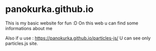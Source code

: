 # panokurka.github.io

This is my basic website for fun :D
On this web u can find some informations about me

Also if u use : https://panokurka.github.io/particles-js/ 
U can see only particles.js site.
